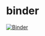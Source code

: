 # binder


[![Binder](https://mybinder.org/badge_logo.svg)](https://mybinder.org/v2/gh/cadu-sa/binder/HEAD)
